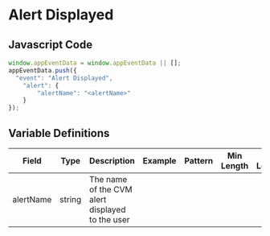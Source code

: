 # Alert Displayed

### 

## Javascript Code
```js
window.appEventData = window.appEventData || [];
appEventData.push({
  "event": "Alert Displayed",
    "alert": {
        "alertName": "<alertName>"
    }
});
```

## Variable Definitions

|Field|Type|Description|Example|Pattern|Min Length|Max Length|Minimum|Maximum|Multiple Of|
| --- | --- | --- | --- | --- | --- | --- | --- | --- | --- |
|alertName|string|The name of the CVM alert displayed to the user||||||||




